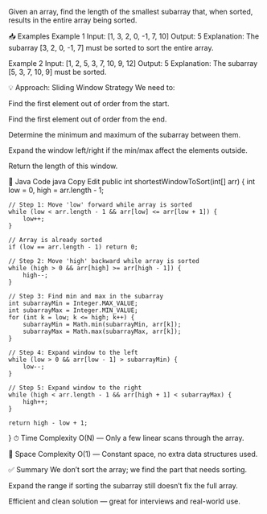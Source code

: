 Given an array, find the length of the smallest subarray that, when sorted, results in the entire array being sorted.

📥 Examples
Example 1
Input: [1, 3, 2, 0, -1, 7, 10]
Output: 5
Explanation: The subarray [3, 2, 0, -1, 7] must be sorted to sort the entire array.

Example 2
Input: [1, 2, 5, 3, 7, 10, 9, 12]
Output: 5
Explanation: The subarray [5, 3, 7, 10, 9] must be sorted.

💡 Approach: Sliding Window Strategy
We need to:

Find the first element out of order from the start.

Find the first element out of order from the end.

Determine the minimum and maximum of the subarray between them.

Expand the window left/right if the min/max affect the elements outside.

Return the length of this window.

🧠 Java Code
java
Copy
Edit
public int shortestWindowToSort(int[] arr) {
    int low = 0, high = arr.length - 1;

    // Step 1: Move 'low' forward while array is sorted
    while (low < arr.length - 1 && arr[low] <= arr[low + 1]) {
        low++;
    }

    // Array is already sorted
    if (low == arr.length - 1) return 0;

    // Step 2: Move 'high' backward while array is sorted
    while (high > 0 && arr[high] >= arr[high - 1]) {
        high--;
    }

    // Step 3: Find min and max in the subarray
    int subarrayMin = Integer.MAX_VALUE;
    int subarrayMax = Integer.MIN_VALUE;
    for (int k = low; k <= high; k++) {
        subarrayMin = Math.min(subarrayMin, arr[k]);
        subarrayMax = Math.max(subarrayMax, arr[k]);
    }

    // Step 4: Expand window to the left
    while (low > 0 && arr[low - 1] > subarrayMin) {
        low--;
    }

    // Step 5: Expand window to the right
    while (high < arr.length - 1 && arr[high + 1] < subarrayMax) {
        high++;
    }

    return high - low + 1;
}
⏱ Time Complexity
O(N) — Only a few linear scans through the array.

💾 Space Complexity
O(1) — Constant space, no extra data structures used.

✅ Summary
We don’t sort the array; we find the part that needs sorting.

Expand the range if sorting the subarray still doesn’t fix the full array.

Efficient and clean solution — great for interviews and real-world use.
